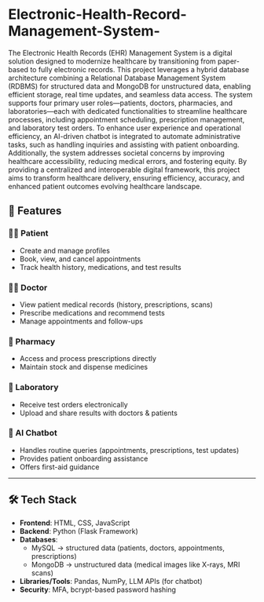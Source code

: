 # Electronic-Health-Record-Management-System-

The Electronic Health Records (EHR) Management System is a digital solution designed to  modernize healthcare by transitioning from paper-based to fully electronic records. This project leverages a hybrid database architecture combining a Relational Database Management System (RDBMS) for structured data and MongoDB for unstructured data, enabling efficient storage, real time updates, and seamless data access. The system supports four primary user roles—patients, doctors, pharmacies, and laboratories—each with dedicated functionalities to streamline healthcare processes, including appointment scheduling, prescription management, and laboratory test orders. 
To enhance user experience and operational efficiency, an AI-driven chatbot is integrated to automate administrative tasks, such as handling inquiries and assisting with patient onboarding. Additionally, the system addresses societal concerns by improving healthcare accessibility, reducing medical errors, and fostering equity. By providing a centralized and interoperable digital framework, this project aims to transform healthcare delivery, ensuring efficiency, accuracy, and enhanced patient outcomes evolving healthcare landscape.

## 📌 Features

### 👩‍⚕️ Patient
- Create and manage profiles  
- Book, view, and cancel appointments  
- Track health history, medications, and test results  

### 👨‍⚕️ Doctor
- View patient medical records (history, prescriptions, scans)  
- Prescribe medications and recommend tests  
- Manage appointments and follow-ups  

### 💊 Pharmacy
- Access and process prescriptions directly  
- Maintain stock and dispense medicines  

### 🔬 Laboratory
- Receive test orders electronically  
- Upload and share results with doctors & patients  

### 🤖 AI Chatbot
- Handles routine queries (appointments, prescriptions, test updates)  
- Provides patient onboarding assistance  
- Offers first-aid guidance  

---

## 🛠️ Tech Stack
- **Frontend**: HTML, CSS, JavaScript  
- **Backend**: Python (Flask Framework)  
- **Databases**:  
  - MySQL → structured data (patients, doctors, appointments, prescriptions)  
  - MongoDB → unstructured data (medical images like X-rays, MRI scans)  
- **Libraries/Tools**: Pandas, NumPy, LLM APIs (for chatbot)  
- **Security**: MFA, bcrypt-based password hashing  
